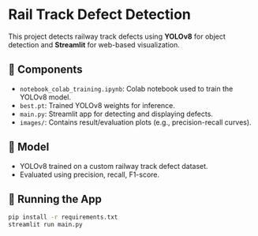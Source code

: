 # Rail Track Defect Detection

This project detects railway track defects using **YOLOv8** for object detection and **Streamlit** for web-based visualization.

## 🔧 Components

- `notebook_colab_training.ipynb`: Colab notebook used to train the YOLOv8 model.
- `best.pt`: Trained YOLOv8 weights for inference.
- `main.py`: Streamlit app for detecting and displaying defects.
- `images/`: Contains result/evaluation plots (e.g., precision-recall curves).

## 🧠 Model

- YOLOv8 trained on a custom railway track defect dataset.
- Evaluated using precision, recall, F1-score.

## 🚀 Running the App

```bash
pip install -r requirements.txt
streamlit run main.py
